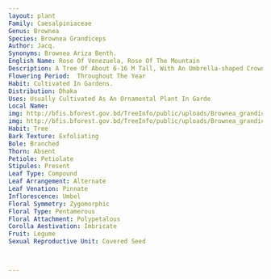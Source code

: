 ```yaml
---
layout: plant
Family: Caesalpiniaceae
Genus: Brownea
Species: Brownea Grandiceps
Author: Jacq.
Synonyms: Brownea Ariza Benth.
English Name: Rose Of Venezuela, Rose Of The Mountain
Description: A Tree Of About 6-16 M Tall, With An Umbrella-shaped Crown, Young Branches Densely Brown Hairy. Leaves Paripinnately Compound, Stipulate, Stipules 7-16 Cm Long, Conspicuous, Young Leaves Flaccid, Pale Pinkish, Leaflets 5-7 Pairs, 4.5-11.0 Ã— 2.5-3.5 Cm, Elliptic-oblong Or Ovate-oblong, Obliquely Rounded At The Base, Caudate-acuminate, Glabrous On Both Surfaces, Terminal Leaflets Always Larger Than The Lowest Pair, Paler Beneath, Petiolules Crinkly-rugose, Glabrous. Inflorescence Very Showy, Sessile, Dense Axillary, 12-16 Cm In Diameter, Sometimes Up To 20 Cm Across, Tightly Packed With Deep Pink Or Red Blooms, Outer Flowers Open First And Gradually Open Towards The Center. Flowers Reddish-purple, 5-6 Cm Long, Closely Packed, On Semi-globose Heads, Bracts And Bracteoles Present, Bracts C 2.5 Ã— 1.2 Cm, Velvety Pubescent Outside, Inner Elongate, C 4.5 Ã— 1.2 Cm, Similarly Pubescent, Bracteoles Spathe-like, C 2.5 Cm Long, Pale Salmon, Densely, Rather Stiffly Golden Velvety-pubescent. Sepals 4-5, Petaloid, C 2 Cm Long. Petals 4.5-5.0 Cm Long, Orange Or Bright Red. Stamens 10, C 6 Cm Long, Filaments Orange-red, Joined At The Base Into A Tube, 7-12 Mm Long, Hairy Within At The Base, Anthers Yellow. Ovary C 1 Cm Long, Style 3.0-4.5 Cm Long. Fruit A Pod, 10-20 Ã— 3.5-5.0 Cm, Oblong, Adpressed Rusty Velvety, Ridged Just Below The Margin. Seeds 3.8 Ã— 2.0 Cm, Dark Brown, Variously Shaped, Oblong, Obovoid, Discoid Or Irregularly Conic.
Flowering Period:  Throughout The Year
Habit: Cultivated In Gardens.
Distribution: Dhaka
Uses: Usually Cultivated As An Ornamental Plant In Garde
Local Name: 
img: http://bfis.bforest.gov.bd/TreeInfo/public/uploads/Brownea_grandiceps.jpg
img: http://bfis.bforest.gov.bd/TreeInfo/public/uploads/Brownea_grandiceps1.jpg
Habit: Tree
Bark Texture: Exfoliating
Bole: Branched
Thorn: Absent
Petiole: Petiolate
Stipules: Present
Leaf Type: Compound
Leaf Arrangement: Alternate
Leaf Venation: Pinnate
Inflorescence: Umbel
Floral Symmetry: Zygomorphic
Floral Type: Pentamerous
Floral Attachment: Polypetalous
Corolla Aestivation: Imbricate
Fruit: Legume
Sexual Reproductive Unit: Covered Seed



---
```



